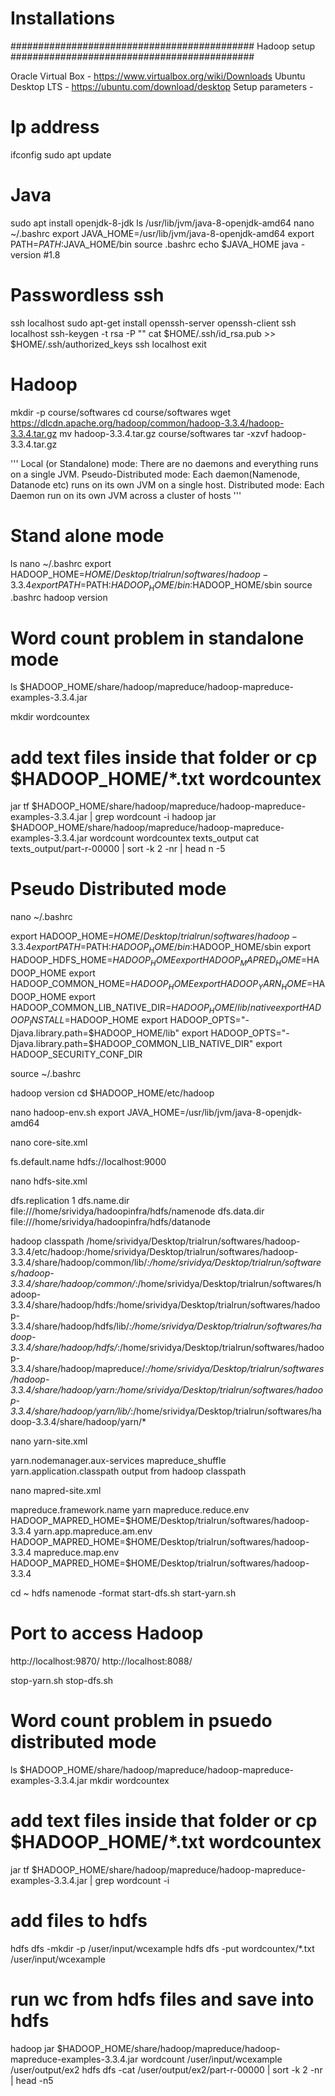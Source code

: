 # Installations

############################################
Hadoop setup
############################################

Oracle Virtual Box - https://www.virtualbox.org/wiki/Downloads 
Ubuntu Desktop LTS - https://ubuntu.com/download/desktop 
Setup parameters - 


# Ip address
ifconfig
sudo apt update 

# Java
sudo apt install openjdk-8-jdk
ls /usr/lib/jvm/java-8-openjdk-amd64
nano ~/.bashrc
export JAVA_HOME=/usr/lib/jvm/java-8-openjdk-amd64
export PATH=$PATH:$JAVA_HOME/bin
source .bashrc
echo $JAVA_HOME
java -version #1.8

# Passwordless ssh
ssh localhost
sudo apt-get install openssh-server openssh-client
ssh localhost
ssh-keygen -t rsa -P ""
cat $HOME/.ssh/id_rsa.pub >> $HOME/.ssh/authorized_keys
ssh localhost
exit

# Hadoop
mkdir -p course/softwares
cd course/softwares
wget https://dlcdn.apache.org/hadoop/common/hadoop-3.3.4/hadoop-3.3.4.tar.gz 
mv hadoop-3.3.4.tar.gz course/softwares
tar -xzvf hadoop-3.3.4.tar.gz

'''
Local (or Standalone) mode: There are no daemons and everything runs on a single JVM.
Pseudo-Distributed mode: Each daemon(Namenode, Datanode etc) runs on its own JVM on a single host.
Distributed mode: Each Daemon run on its own JVM across a cluster of hosts
'''

# Stand alone mode
ls
nano ~/.bashrc
export HADOOP_HOME=$HOME/Desktop/trialrun/softwares/hadoop-3.3.4
export PATH=$PATH:$HADOOP_HOME/bin:$HADOOP_HOME/sbin
source .bashrc
hadoop version

# Word count problem in standalone mode
ls $HADOOP_HOME/share/hadoop/mapreduce/hadoop-mapreduce-examples-3.3.4.jar

mkdir wordcountex 
# add text files inside that folder or cp $HADOOP_HOME/*.txt wordcountex
jar tf $HADOOP_HOME/share/hadoop/mapreduce/hadoop-mapreduce-examples-3.3.4.jar | grep wordcount -i
hadoop jar $HADOOP_HOME/share/hadoop/mapreduce/hadoop-mapreduce-examples-3.3.4.jar  wordcount wordcountex texts_output 
cat texts_output/part-r-00000 | sort -k 2 -nr | head n -5

# Pseudo Distributed mode
nano ~/.bashrc

export HADOOP_HOME=$HOME/Desktop/trialrun/softwares/hadoop-3.3.4
export PATH=$PATH:$HADOOP_HOME/bin:$HADOOP_HOME/sbin
export HADOOP_HDFS_HOME=$HADOOP_HOME
export HADOOP_MAPRED_HOME=$HADOOP_HOME
export HADOOP_COMMON_HOME=$HADOOP_HOME
export HADOOP_YARN_HOME=$HADOOP_HOME
export HADOOP_COMMON_LIB_NATIVE_DIR=$HADOOP_HOME/lib/native
export HADOOP_INSTALL=$HADOOP_HOME
export HADOOP_OPTS="-Djava.library.path=$HADOOP_HOME/lib"
export HADOOP_OPTS="-Djava.library.path=$HADOOP_COMMON_LIB_NATIVE_DIR"
export HADOOP_SECURITY_CONF_DIR

source ~/.bashrc

hadoop version
cd $HADOOP_HOME/etc/hadoop

nano hadoop-env.sh 
export JAVA_HOME=/usr/lib/jvm/java-8-openjdk-amd64

nano core-site.xml
<configuration>

   <property> 
      <name>fs.default.name</name> 
      <value>hdfs://localhost:9000</value> 
   </property>
   
</configuration>

nano hdfs-site.xml
<configuration>

   <property> 
      <name>dfs.replication</name> 
      <value>1</value> 
   </property> 
   <property> 
      <name>dfs.name.dir</name> 
      <value>file:///home/srividya/hadoopinfra/hdfs/namenode </value> 
   </property> 
   <property> 
      <name>dfs.data.dir</name>
      <value>file:///home/srividya/hadoopinfra/hdfs/datanode </value > 
   </property>
   
</configuration>

hadoop classpath
/home/srividya/Desktop/trialrun/softwares/hadoop-3.3.4/etc/hadoop:/home/srividya/Desktop/trialrun/softwares/hadoop-3.3.4/share/hadoop/common/lib/*:/home/srividya/Desktop/trialrun/softwares/hadoop-3.3.4/share/hadoop/common/*:/home/srividya/Desktop/trialrun/softwares/hadoop-3.3.4/share/hadoop/hdfs:/home/srividya/Desktop/trialrun/softwares/hadoop-3.3.4/share/hadoop/hdfs/lib/*:/home/srividya/Desktop/trialrun/softwares/hadoop-3.3.4/share/hadoop/hdfs/*:/home/srividya/Desktop/trialrun/softwares/hadoop-3.3.4/share/hadoop/mapreduce/*:/home/srividya/Desktop/trialrun/softwares/hadoop-3.3.4/share/hadoop/yarn:/home/srividya/Desktop/trialrun/softwares/hadoop-3.3.4/share/hadoop/yarn/lib/*:/home/srividya/Desktop/trialrun/softwares/hadoop-3.3.4/share/hadoop/yarn/*

nano yarn-site.xml
<configuration>

   <property> 
      <name>yarn.nodemanager.aux-services</name> 
      <value>mapreduce_shuffle</value> 
   </property>
   <property>
    <name>yarn.application.classpath</name>
    <value>output from hadoop classpath</value>
 </property>
   
</configuration>

nano mapred-site.xml
<configuration>

   <property> 
      <name>mapreduce.framework.name</name> 
      <value>yarn</value> 
   </property>
<property>
  <name>mapreduce.reduce.env</name>
  <value>HADOOP_MAPRED_HOME=$HOME/Desktop/trialrun/softwares/hadoop-3.3.4</value>
</property>

<property>
  <name>yarn.app.mapreduce.am.env</name>
  <value>HADOOP_MAPRED_HOME=$HOME/Desktop/trialrun/softwares/hadoop-3.3.4</value>
</property>

<property>
  <name>mapreduce.map.env</name>
  <value>HADOOP_MAPRED_HOME=$HOME/Desktop/trialrun/softwares/hadoop-3.3.4</value>
</property>


</configuration>

cd ~
hdfs namenode -format
start-dfs.sh
start-yarn.sh

# Port to access Hadoop
http://localhost:9870/
http://localhost:8088/

stop-yarn.sh
stop-dfs.sh


# Word count problem in psuedo distributed mode
ls $HADOOP_HOME/share/hadoop/mapreduce/hadoop-mapreduce-examples-3.3.4.jar
mkdir wordcountex 
# add text files inside that folder or cp $HADOOP_HOME/*.txt wordcountex
jar tf $HADOOP_HOME/share/hadoop/mapreduce/hadoop-mapreduce-examples-3.3.4.jar | grep wordcount -i
# add files to hdfs 
hdfs dfs -mkdir -p /user/input/wcexample
hdfs dfs -put wordcountex/*.txt /user/input/wcexample

# run wc from hdfs files and save into hdfs
hadoop jar $HADOOP_HOME/share/hadoop/mapreduce/hadoop-mapreduce-examples-3.3.4.jar  wordcount /user/input/wcexample /user/output/ex2 
hdfs dfs -cat /user/output/ex2/part-r-00000 | sort -k 2 -nr | head -n5


